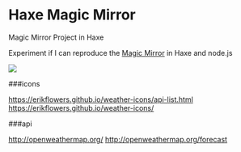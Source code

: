 # Haxe Magic Mirror

Magic Mirror Project in Haxe

Experiment if I can reproduce the [Magic Mirror](http://michaelteeuw.nl/tagged/magicmirror) in Haxe and node.js



![](http://4.bp.blogspot.com/-Xsbd1jB28S0/VMuL2jwhUWI/AAAAAAAAEDc/kaFm7dhh6vo/s1600/work%2Bin%2Bprogress.png)


###icons

https://erikflowers.github.io/weather-icons/api-list.html
https://erikflowers.github.io/weather-icons/

###api

http://openweathermap.org/
http://openweathermap.org/forecast

